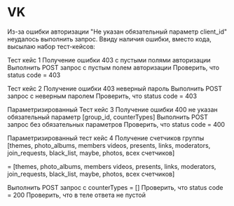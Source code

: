 # VK
Из-за ошибки авторизации 
"Не указан обязательный параметр client_id"
неудалось выполнить запрос. Ввиду наличия ошибки, вместо кода, высылаю набор тест-кейсов:

Тест кейс 1
Получение ошибки 403 с пустыми полями авторизации
Выполнить POST запрос с пустым полем авторизации
Проверить, что status code = 403

Тест кейс 2
Получение ошибки 403 неверный пароль
Выполнить POST запрос с неверным паролем 
Проверить, что status code = 403

Параметризированный Тест кейс 3
Получение ошибки 400 не указан обязательный параметр [group_id, counterTypes]
Выполнить POST запрос без обязательных параметров
Проверить, что status code = 400

Параметризированный тест кейс 4 
Получение счетчиков группы  [themes, photo_albums, members videos, presents, links, moderators, join_requests, black_list, maybe, photos, всех счетчиков]

<counterTypes> = [themes, photo_albums, members videos, presents, links, moderators, join_requests, black_list, maybe, photos, всех счетчиков]

Выполнить POST запрос с counterTypes = [<counterTypes>]
Проверить, что status code = 200
Проверить, что <counterTypes> в теле ответа не пустой
